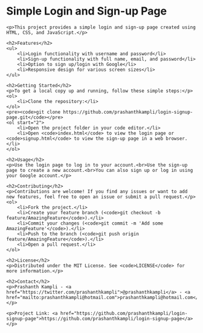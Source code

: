 <!DOCTYPE html>
<html lang="en">
<head>
    <meta charset="UTF-8">
    <meta name="viewport" content="width=device-width, initial-scale=1.0">
    <title>README.md</title>
</head>
<body>
    <h1>Simple Login and Sign-up Page</h1>

    <p>This project provides a simple login and sign-up page created using HTML, CSS, and JavaScript.</p>

    <h2>Features</h2>
    <ul>
        <li>Login functionality with username and password</li>
        <li>Sign-up functionality with full name, email, and password</li>
        <li>Option to sign up/login with Google</li>
        <li>Responsive design for various screen sizes</li>
    </ul>

    <h2>Getting Started</h2>
    <p>To get a local copy up and running, follow these simple steps:</p>
    <ol>
        <li>Clone the repository:</li>
    </ol>
    <pre><code>git clone https://github.com/prashanthkampli/login-signup-page.git</code></pre>
    <ol start="2">
        <li>Open the project folder in your code editor.</li>
        <li>Open <code>index.html</code> to view the login page or <code>signup.html</code> to view the sign-up page in a web browser.</li>
    </ol>

    <h2>Usage</h2>
    <p>Use the login page to log in to your account.<br>Use the sign-up page to create a new account.<br>You can also sign up or log in using your Google account.</p>

    <h2>Contributing</h2>
    <p>Contributions are welcome! If you find any issues or want to add new features, feel free to open an issue or submit a pull request.</p>
    <ol>
        <li>Fork the project.</li>
        <li>Create your feature branch (<code>git checkout -b feature/AmazingFeature</code>).</li>
        <li>Commit your changes (<code>git commit -m 'Add some AmazingFeature'</code>).</li>
        <li>Push to the branch (<code>git push origin feature/AmazingFeature</code>).</li>
        <li>Open a pull request.</li>
    </ol>

    <h2>License</h2>
    <p>Distributed under the MIT License. See <code>LICENSE</code> for more information.</p>

    <h2>Contact</h2>
    <p>Prashanth Kampli - <a href="https://twitter.com/prashanthkampli">@prashanthkampli</a> - <a href="mailto:prashanthkampli@hotmail.com">prashanthkampli@hotmail.com</a></p>

    <p>Project Link: <a href="https://github.com/prashanthkampli/login-signup-page">https://github.com/prashanthkampli/login-signup-page</a></p>
</body>
</html>
